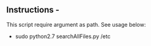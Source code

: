 ## Instructions -

This script require argument as path. See usage below:

- sudo python2.7 searchAllFiles.py /etc

